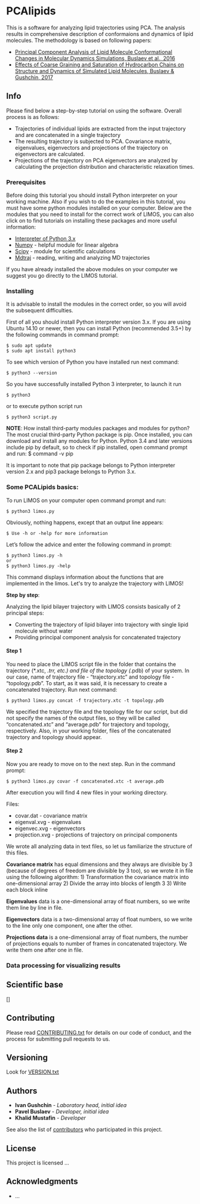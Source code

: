 # PCAlipids

This is a software for analyzing lipid trajectories using PCA. The analysis results in comprehensive description of conformaions and dynamics of lipid molecules. The methodology is based on following papers:
* [Principal Component Analysis of Lipid Molecule Conformational Changes in Molecular Dynamics Simulations, Buslaev et al., 2016](doi.org/10.1021/acs.jctc.5b01106)
* [Effects of Coarse Graining and Saturation of Hydrocarbon Chains on Structure and Dynamics of Simulated Lipid Molecules, Buslaev & Gushchin, 2017](doi.org/10.1038/s41598-017-11761-5)


## Info

Please find below a step-by-step tutorial on using the software. Overall process is as follows:
* Trajectories of individual lipids are extracted from the input trajectory and are concatenated in a single trajectory
* The resulting trajectory is subjected to PCA. Covariance matrix, eigenvalues, eigenvectors and projections of the trajectory on eigenvectors are calculated.
* Projections of the trajectory on PCA eigenvectors are analyzed by calculating the projection distribution and characteristic relaxation times.

### Prerequisites

Before doing this tutorial you should install Python interpreter on your working machine. Also if you wish to do the examples in this tutorial, you must have some python modules installed on your computer. Below are the modules that you need to install for the correct work of LIMOS, you can also click on to find tutorials on installing these packages and more useful information:

* [Interpreter of Python 3.x](https://www.python.org/download/releases/3.0/)
* [Numpy](http://www.numpy.org/) - helpful module for linear algebra
* [Scipy](https://www.scipy.org/) - module for scientific calculations
* [Mdtraj](http://mdtraj.org/1.9.0/) - reading, writing and analyzing MD trajectories 

If you have already installed the above modules on your computer we suggest you go directly to the LIMOS tutorial. 

### Installing

It is advisable to install the modules in the correct order, so you will avoid the subsequent difficulties. 

First of all you should install Python interpreter version 3.x. If you are using Ubuntu 14.10 or newer, then you  can install Python (recommended 3.5+) by the following commands in command prompt:

    $ sudo apt update
    $ sudo apt install python3

To see which version of Python you have installed run next command:

    $ python3 --version

So you have successfully installed Python 3 interpreter, to launch it run

    $ python3

or to execute python script run

    $ python3 script.py

**NOTE**: How install third-party modules packages and modules for python?
The most crucial third-party Python package is pip. Once installed, you can download and install any modules for Python. Python 3.4 and later versions include pip by default, so to check if pip installed, open command prompt and run:
    $ command -v pip 

It is important to note that pip package belongs to Python interpreter version 2.x and pip3 package belongs to Python 3.x. 


### Some PCALipids basics:

To run LIMOS on your computer open command prompt and run:

    $ python3 limos.py

Obviously, nothing happens, except that an output line appears:

    $ Use -h or -help for more information

Let’s follow the advice and enter the following command in prompt:

    $ python3 limos.py -h
    or
    $ python3 limos.py -help

This command displays information about the functions that are implemented in the limos.
Let's try to analyze the trajectory with LIMOS!

**Step by step**:

Analyzing the lipid bilayer trajectory with LIMOS consists basically of 2 principal steps:
* Converting the trajectory of lipid bilayer into trajectory with single lipid molecule without water
* Providing principal component analysis for concatenated trajectory

#### Step 1

You need to place the LIMOS script file in the folder that contains the trajectory (*.xtc, *.trr, etc.) and file of the topology (*.pdb) of your system.
In our case, name of trajectory file - “trajectory.xtc” and topology file - “topology.pdb”. To start, as it was said, it is necessary to create a concatenated trajectory. Run next command:

    $ python3 limos.py concat -f trajectory.xtc -t topology.pdb

We specified the trajectory file and the topology file for our script, but did not specify the names of the output files, so they will be called “concatenated.xtc” and “average.pdb” for trajectory and topology, respectively. Also, in your working folder, files of the concatenated trajectory and topology should appear.

#### Step 2

Now you are ready to move on to the next step. Run in the command prompt:

    $ python3 limos.py covar -f concatenated.xtc -t average.pdb

After execution you will find 4 new files in your working directory.

Files:
* covar.dat - covariance matrix
* eigenval.xvg - eigenvalues
* eigenvec.xvg - eigenvectors
* projection.xvg - projections of trajectory on principal components

We wrote all analyzing data in text files, so let us familiarize the structure of this files.

**Covariance matrix** has equal dimensions and they always are divisible by 3 (because of degrees of freedom are divisible by 3 too), so we wrote it in file using the following algorithm:
    1) Transformation the covariance matrix into one-dimensional array
    2) Divide the array into blocks of length 3
    3) Write each block inline

**Eigenvalues** data is a one-dimensional array of float numbers, so we write them line by line in file.

**Eigenvectors** data is a two-dimensional array of float numbers, so we write to the line only one component, one after the other.

**Projections data**  is a one-dimensional array of float numbers, the number of projections equals to number of frames in concatenated trajectory. We write them one after one in file.

### Data processing for visualizing results


## Scientific base

[]

## Contributing

Please read [CONTRIBUTING.txt](https://github.com/KhalidMustafin/ScAns/blob/master/limos/CONTRIBUTING.txt) for details on our code of conduct, and the process for submitting pull requests to us.

## Versioning

Look for [VERSION.txt](https://github.com/KhalidMustafin/ScAns/blob/master/limos/VERSION.txt)

## Authors

* **Ivan Gushchin** - *Laboratory head, initial idea*
* **Pavel Buslaev** - *Developer, initial idea*
* **Khalid Mustafin** - *Developer*

See also the list of [contributors](https://github.com/membrane-systems) who participated in this project.

## License

This project is licensed ...

## Acknowledgments

* ...
